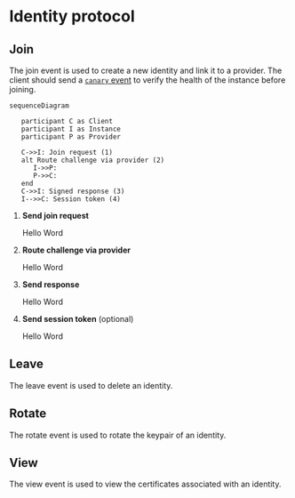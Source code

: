 # Identity protocol

## Join

The join event is used to create a new identity and link
it to a provider. The client should send a [`canary` event](10_system.md#canary)
to verify the health of the instance before joining.

```mermaid
sequenceDiagram

   participant C as Client
   participant I as Instance
   participant P as Provider

   C->>I: Join request (1)
   alt Route challenge via provider (2)
      I->>P: 
      P->>C: 
   end
   C->>I: Signed response (3)
   I-->>C: Session token (4)
```
1. **Send join request**

   Hello Word
2. **Route challenge via provider**

   Hello Word
3. **Send response**

   Hello Word
4. **Send session token** (optional)

   Hello Word


## Leave

The leave event is used to delete an identity.

## Rotate

The rotate event is used to rotate the keypair of an identity.

## View

The view event is used to view the certificates associated with an identity.
